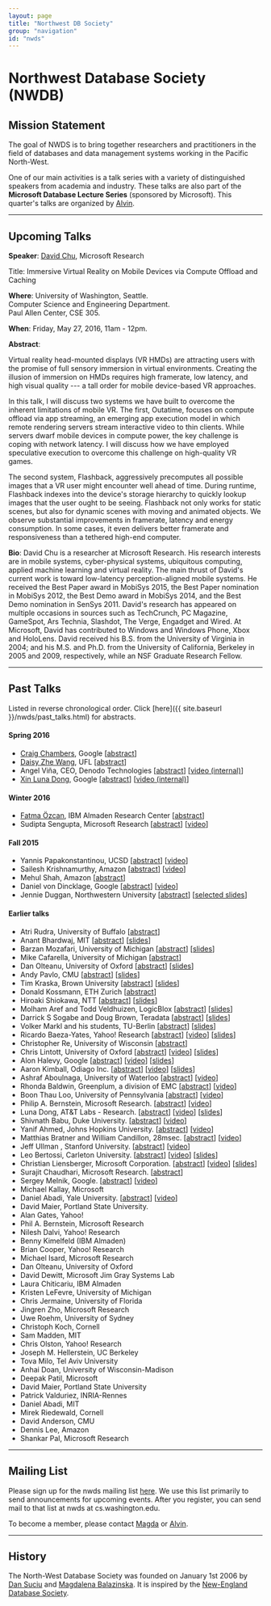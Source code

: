 ```yaml
---
layout: page
title: "Northwest DB Society"
group: "navigation"
id: "nwds"
---
```


# Northwest Database Society (NWDB)

## Mission Statement
The goal of NWDS is to bring together researchers and practitioners in the field of databases and data management systems working in the Pacific North-West.

One of our main activities is a talk series with a variety of distinguished speakers from academia and industry. These talks are also part of the **Microsoft Database Lecture Series** (sponsored by Microsoft). This quarter's talks are organized by [Alvin](http://www.cs.washington.edu/homes/akcheung/).

___

##  Upcoming Talks

<p><a name="david_chu_05_27_16"></a>
<strong>Speaker</strong>: <a href="http://www.bawakayi.com/davidchu/">David Chu</a>, Microsoft Research</p>

<p><string>Title</strong>:
Immersive Virtual Reality on Mobile Devices via Compute Offload and Caching
</p>

<p><strong>Where</strong>: University of Washington, Seattle.<br>
Computer Science and Engineering Department.<br>
Paul Allen Center, CSE 305.  </p>

<p><strong>When</strong>: 
Friday, May 27, 2016, 11am - 12pm.</p>

<p><strong>Abstract</strong>: 
<p>
Virtual reality head-mounted displays (VR HMDs) are attracting users with the promise of full sensory immersion in virtual environments. Creating the illusion of immersion on HMDs requires high framerate, low latency, and high visual quality --- a tall order for mobile device-based VR approaches. 
</p>

<p>
In this talk, I will discuss two systems we have built to overcome the inherent limitations of mobile VR.  The first, Outatime, focuses on compute offload via app streaming, an emerging app execution model in which remote rendering servers stream interactive video to thin clients. While servers dwarf mobile devices in compute power, the key challenge is coping with network latency.  I will discuss how we have employed speculative execution to overcome this challenge on high-quality VR games.
</p>

<p>
The second system, Flashback, aggressively precomputes all possible images that a VR user might encounter well ahead of time.  During runtime, Flashback indexes into the device's storage hierarchy to quickly lookup images that the user ought to be seeing. Flashback not only works for static scenes, but also for dynamic scenes with moving and animated objects.  We observe substantial improvements in framerate, latency and energy consumption. In some cases, it even delivers better framerate and responsiveness than a tethered high-end computer.
</p>

<p><strong>Bio</strong>:
David Chu is a researcher at Microsoft Research. His research interests are in mobile systems, cyber-physical systems, ubiquitous computing, applied machine learning and virtual reality.  The main thrust of David's current work is toward low-latency perception-aligned mobile systems. He received the Best Paper award in MobiSys 2015, the Best Paper nomination in MobiSys 2012, the Best Demo award in MobiSys 2014, and the Best Demo nomination in SenSys 2011.  David's research has appeared on multiple occasions in sources such as TechCrunch, PC Magazine, GameSpot, Ars Technia, Slashdot, The Verge, Engadget and Wired. At Microsoft, David has contributed to Windows and Windows Phone, Xbox and HoloLens. David received his B.S. from the University of Virginia in 2004; and his M.S. and Ph.D. from the University of California, Berkeley in 2005 and 2009, respectively, while an NSF Graduate Research Fellow.
</p>



___

## Past Talks

Listed in reverse chronological order. Click [here]({{ site.baseurl }}/nwds/past_talks.html) for abstracts.


#### Spring 2016

*   [Craig Chambers](http://research.google.com/pubs/author4707.html), Google [[abstract](past_talks.html#craig_chambers_05_18_16)]
*   [Daisy Zhe Wang](http://dsr.cise.ufl.edu/daisyw/), UFL [[abstract](past_talks.html#daisy_wang_05_16_16)]
*   Angel Viña, CEO, Denodo Technologies [[abstract](past_talks.html#angel_vina_05_06_16)] [[video (internal)](https://drive.google.com/a/cs.washington.edu/file/d/0Bw5T4EGrE-IJSm02YUdMeGZYODg/view?usp=sharing_eid&ts=573a2953)]    
*   [Xin Luna Dong](http://lunadong.com/), Google 
    [[abstract](past_talks.html#xin_dong_03_31_16)] [[video (internal)](https://drive.google.com/a/cs.washington.edu/file/d/0B801X-XPoh5IXzdmUk1BVUlFTlE/view?usp=sharing)]

#### Winter 2016
*   [Fatma Özcan](http://researcher.ibm.com/researcher/view.php?person=us-fozcan), IBM Almaden Research Center [[abstract](past_talks.html#fatma_ozcan_03_4_16)]
*   Sudipta Sengupta, Microsoft Research [[abstract](past_talks.html#sudipta_sengupta_01_29_16)] [[video](https://www.youtube.com/watch?v=Pr-b9stpAV4&feature=youtu.be)]

#### Fall 2015
*   Yannis Papakonstantinou, UCSD [[abstract](past_talks.html#yannis_papakonstantinou_12_11_15)] [[video](https://www.youtube.com/watch?v=SXsEAa4xxxI)]
*   Sailesh Krishnamurthy, Amazon [[abstract](past_talks.html#sailesh_krishnamurthy_11_13_15)] [[video](https://www.youtube.com/watch?v=uW3-WGc0wPo)]
*   Mehul Shah, Amazon [[abstract](past_talks.html#mehul_shah_10_23_15)]
*   Daniel von Dincklage, Google [[abstract](past_talks.html#daniel_von_dincklage_10_09_15)] [[video](https://www.youtube.com/watch?v=SP9zS43FRzQ)]
*   Jennie Duggan, Northwestern University [[abstract](past_talks.html#jennie_duggan_10_02_15)] [[selected slides](http://nwds.cs.washington.edu/files/nwds/pdf/nwds-2015-10-02-Duggan-virtual-experiments.pdf)]

#### Earlier talks
*   Atri Rudra, University of Buffalo [[abstract](past_talks.html#atri_rudra_06_29_15)]
*   Anant Bhardwaj, MIT [[abstract](past_talks.html#anant_bhardwaj_01_19_15)] [[slides](http://nwds.cs.washington.edu/files/nwds/pdf/anantb-datahub-talk.pdf)]
*   Barzan Mozafari, University of Michigan [[abstract](past_talks.html#barzan_mozafari_11_22_13)] [[slides](http://nwds.cs.washington.edu/files/nwds/pdf/UW-Google-published.pdf)]
*   Mike Cafarella, University of Michigan [[abstract](past_talks.html#mike_cafarella_11_15_13)]
*   Dan Olteanu, University of Oxford [[abstract](past_talks.html#dan_olteanu_11_8_13)] [[slides](http://nwds.cs.washington.edu/files/nwds/pdf/fdb.pdf)]
*   Andy Pavlo, CMU [[abstract](past_talks.html#andy_pavlo_11_1_13)] [[slides](http://nwds.cs.washington.edu/files/nwds/pdf/newsql2013-uw.pdf)]
*   Tim Kraska, Brown University [[abstract](past_talks.html#tim_kraska_10_25_13)] [[slides](http://nwds.cs.washington.edu/files/nwds/pdf/2013-MLbase-UW.pdf)]
*   Donald Kossmann, ETH Zurich [[abstract](past_talks.html#kossmann_08_02_13)]
*   Hiroaki Shiokawa, NTT [[abstract](past_talks.html#shiokawa_07_19_13)] [[slides](http://nwds.cs.washington.edu/files/nwds/pdf/Shiokawa.pdf)]
*   Molham Aref and Todd Veldhuizen, LogicBlox [[abstract](past_talks.html#logicblox_1_2_2013)] [[slides](not_available_yet)]
*   Darrick S Sogabe and Doug Brown, Teradata [[abstract](past_talks.html#teradata_22_2_2013)] [[slides](not_available_yet)]
*   Volker Markl and his students, TU-Berlin [[abstract](past_talks.html#Stratosphere_2_10_12)] [[slides](not_available_yet)]
*   Ricardo Baeza-Yates, Yahoo! Research [[abstract](past_talks.html#ricardo_baeza-yates_14_5_12)] [[video](https://tegr.it/y/or1b)] [[slides](http://nwds.cs.washington.edu/files/nwds/pdf/Distributed-WR.pdf)]
*   Christopher Re, University of Wisconsin [[abstract](past_talks.html#chris_re_13_4_12)]
*   Chris Lintott, University of Oxford [[abstract](past_talks.html#chris_lintott_16_4_12)] [[video](https://tegr.it/y/or1f)] [[slides](http://nwds.cs.washington.edu/files/nwds/pdf/chris_lintott.ppt)]
*   Alon Halevy, Google [[abstract](past_talks.html#alon_halevy_11_1_12)] [[video](https://tegr.it/y/90l8)] [[slides](http://nwds.cs.washington.edu/files/nwds/pdf/alon_halevy_11_1_12.pdf)]
*   Aaron Kimball, Odiago Inc. [[abstract](past_talks.html#aaron_kimball_12_9_11)] [[video](https://tegr.it/y/8rzi)] [[slides](http://nwds.cs.washington.edu/files/nwds/pdf/aaron_kimball.pdf)]
*   Ashraf Aboulnaga, University of Waterloo [[abstract](past_talks.html#ashraf_aboulnaga_11_16_11)] [[video](http://nwds.cs.washington.edu/files/nwds/video/Ashraf_Aboulnaga_-_High_Availability_for_Database_Systems_in_Cloud_Computing_Environments_default.mp4)]
*   Rhonda Baldwin, Greenplum, a division of EMC [[abstract](past_talks.html#rhonda_baldwin_11_14_11)] [[video](http://nwds.cs.washington.edu/files/nwds/video/Rhonda_Baldwin_-_Research_At_Greenplum_default.mp4)]
*   Boon Thau Loo, University of Pennsylvania [[abstract](past_talks.html#boon_thau_loo_11_11_11)] [[video](http://nwds.cs.washington.edu/files/nwds/video/Boon_Thau_Loo_-_Evolving_the_Internet_with_Declarative_Networking_default.mp4)]
*   Philip A. Bernstein, Microsoft Research. [[abstract](past_talks.html#phil_bernstein_9-32-2011)] [[video](http://nwds.cs.washington.edu/files/nwds/video/Optimistic_Concurrency_Control_by_Melding_Trees_default.mp4)]
*   Luna Dong, AT&amp;T Labs - Research. [[abstract](past_talks.html#luna_dong_8-26-2011)] [[video](http://nwds.cs.washington.edu/files/nwds/video/SOLOMON__Seeking_the_Truth_Via_Copying_Detection_-_Video_default_d9aab3ac.mp4)] [[slides](http://nwds.cs.washington.edu/files/nwds/pdf/solomon.pptx)]
*   Shivnath Babu, Duke University. [[abstract](past_talks.html#shivnath_babu_8-3-2011)] [[video](http://nwds.cs.washington.edu/files/nwds/video/MADDER_and_Self-Tuning_Data_Analytics_on_Hadoop_with_Starfish_default.mp4)]
*   Yanif Ahmed, Johns Hopkins University. [[abstract](past_talks.html#yanif_ahmed_15-7-2011)] [[video](http://nwds.cs.washington.edu/files/nwds/video/DB_Toaster_default.mp4)]
*   Matthias Bratner and William Candillon, 28msec. [[abstract](past_talks.html#bratner_candillon_6-7-2011)] [[video](http://nwds.cs.washington.edu/files/nwds/video/XQuery_in_the_Cloud_-_laptop_default.mp4)]
*   Jeff Ullman , Stanford University. [[abstract](past_talks.html#jeff_ullman_29-4-2011)] [[video](http://nwds.cs.washington.edu/files/nwds/video/jeff_talk_pow_default.mp4)]
*   Leo Bertossi, Carleton University. [[abstract](past_talks.html#leo_bertossi_4-11-11)] [[video](http://nwds.cs.washington.edu/files/nwds/video/Bertossi_slide_default.mp4)] [[slides](http://nwds.cs.washington.edu/files/nwds/pdf/p2pTalk11.pdf)]
*   Christian Liensberger, Microsoft Corporation. [[abstract](past_talks.html#christian_liensberger_4-8-11)] [[video](http://nwds.cs.washington.edu/files/nwds/video/Christian_talk_default.mp4)] [[slides](http://nwds.cs.washington.edu/files/nwds/pdf/Presentation.pdf)]
*   Surajit Chaudhari, Microsoft Research. [[abstract](past_talks.html#surajit_chaudhari_2-25-11)]
*   Sergey Melnik, Google. [[abstract](past_talks.html#sergey_melnik_10-3-10)] [[video](http://nwds.cs.washington.edu/files/nwds/video/Fri__Dec_3_2010_at_12_06_PM_default_7c582433.mp4)]
*   Michael Kallay, Microsoft
*   Daniel Abadi, Yale University. [[abstract](past_talks.html#daniel_abadi_7-30-10)] [[video](http://nwds.cs.washington.edu/files/nwds/video/Friday__July_30__2010_at_10_35_49_AM_default_a623b308.mp4)]
*   David Maier, Portland State University.
*   Alan Gates, Yahoo!
*   Phil A. Bernstein, Microsoft Research
*   Nilesh Dalvi, Yahoo! Research
*   Benny Kimelfeld (IBM Almaden)
*   Brian Cooper, Yahoo! Research
*   Michael Isard, Microsoft Research
*   Dan Olteanu, University of Oxford
*   David Dewitt, Microsoft Jim Gray Systems Lab
*   Laura Chiticariu, IBM Almaden
*   Kristen LeFevre, University of Michigan
*   Chris Jermaine, University of Florida
*   Jingren Zho, Microsoft Research
*   Uwe Roehm, University of Sydney
*   Christoph Koch, Cornell
*   Sam Madden, MIT
*   Chris Olston, Yahoo! Research
*   Joseph M. Hellerstein, UC Berkeley
*   Tova Milo, Tel Aviv University
*   Anhai Doan, University of Wisconsin-Madison
*   Deepak Patil, Microsoft
*   David Maier, Portland State University
*   Patrick Valduriez, INRIA-Rennes
*   Daniel Abadi, MIT
*   Mirek Riedewald, Cornell
*   David Anderson, CMU
*   Dennis Lee, Amazon
*   Shankar Pal, Microsoft Research

___

## Mailing List

Please sign up for the nwds mailing list [here](http://mailman.cs.washington.edu/mailman/listinfo/nwds). We
use this list primarily to send announcements for upcoming events. After you register, you can send mail to that list at nwds at cs.washington.edu.

To become a member, please contact [Magda](http://www.cs.washington.edu/homes/magda/) or [Alvin](http://www.cs.washington.edu/homes/akcheung/).

___

## History

The North-West Database Society was founded on January 1st 2006 by [Dan Suciu](http://www.cs.washington.edu/homes/suciu/) and
[Magdalena Balazinska](http://www.cs.washington.edu/homes/magda/). It is inspired by the [New-England Database Society](http://www.cse.uconn.edu/neds/).
